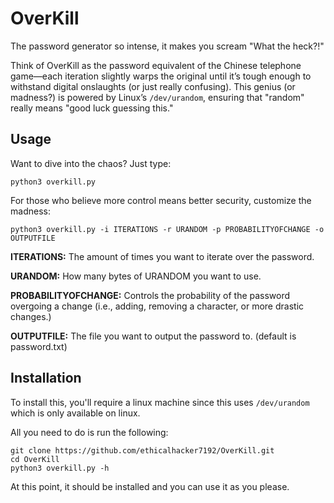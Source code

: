 # OverKill

The password generator so intense, it makes you scream "What the heck?!"

Think of OverKill as the password equivalent of the Chinese telephone game—each iteration slightly warps the original until it’s tough enough to withstand digital onslaughts (or just really confusing). This genius (or madness?) is powered by Linux’s `/dev/urandom`, ensuring that "random" really means "good luck guessing this."

## Usage ##

Want to dive into the chaos? Just type:

    python3 overkill.py

For those who believe more control means better security, customize the madness:

    python3 overkill.py -i ITERATIONS -r URANDOM -p PROBABILITYOFCHANGE -o OUTPUTFILE

**ITERATIONS:** The amount of times you want to iterate over the password.

**URANDOM:** How many bytes of URANDOM you want to use.

**PROBABILITYOFCHANGE:** Controls the probability of the password overgoing a change (i.e., adding, removing a character, or more drastic changes.)

**OUTPUTFILE:** The file you want to output the password to. (default is password.txt)

## Installation ##

To install this, you'll require a linux machine since this uses `/dev/urandom` which is only available on linux.

All you need to do is run the following:

    git clone https://github.com/ethicalhacker7192/OverKill.git
    cd OverKill
    python3 overkill.py -h

At this point, it should be installed and you can use it as you please.
